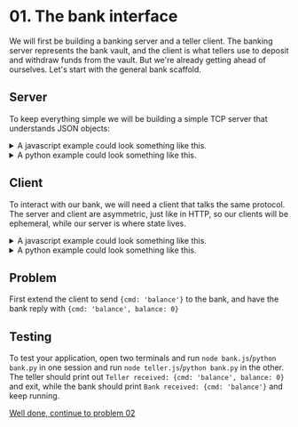 # 01. The bank interface

We will first be building a banking server and a teller client. The banking
server represents the bank vault, and the client is what tellers use to
deposit and withdraw funds from the vault. But we're already getting ahead of
ourselves. Let's start with the general bank scaffold.

## Server

To keep everything simple we will be building a simple TCP server that
understands JSON objects:

<details>
  <summary>A javascript example could look something like this.</summary>
  
```js
// bank.js
var jsonStream = require('duplex-json-stream')
var net = require('net')

var server = net.createServer(function (socket) {
  socket = jsonStream(socket)

  socket.on('data', function (msg) {
    console.log('Bank received:', msg)
    // socket.write can be used to send a reply
  })
})

server.listen(3876)
```
</details>


<details>
  <summary>A python example could look something like this.</summary>
  
```python
import socketserver

HOST,PORT = 'localhost', 3876
class TheHandler(socketserver.BaseRequestHandler):
    def handle(self):
        self.data = self.request.recv(1024).strip().decode('utf-8')
        print("Bank received: {}".format(self.data))

socketserver.TCPServer.allow_reuse_address = True
with socketserver.TCPServer((HOST,PORT), TheHandler) as server:
    server.serve_forever()
```
</details>


## Client

To interact with our bank, we will need a client that talks the same protocol.
The server and client are asymmetric, just like in HTTP, so our clients will be
ephemeral, while our server is where state lives.

<details>
  <summary>A javascript example could look something like this.</summary>

```js
// teller.js
var jsonStream = require('duplex-json-stream')
var net = require('net')

var client = jsonStream(net.connect(3876))

client.on('data', function (msg) {
  console.log('Teller received:', msg)
})

// client.end can be used to send a request and close the socket
```
</details>


<details>
  <summary>A python example could look something like this.</summary>

```python
import json
import socket

HOST, PORT = 'localhost', 3876

sock = socket.socket(socket.AF_INET, socket.SOCK_STREAM)
sock.connect((HOST,PORT))
data = {'cmd': 'balance'}
sock.sendall("{}\n".format(json.dumps(data)).encode('utf-8'))
rec = str(sock.recv(1024), 'utf-8')
print("Teller received: {}".format(rec))
```
</details>

## Problem

First extend the client to send `{cmd: 'balance'}` to the bank, and have the
bank reply with `{cmd: 'balance', balance: 0}`

## Testing

To test your application, open two terminals and run `node bank.js`/`python bank.py` in one
session and run `node teller.js`/`python bank.py` in the other. The teller should print out
`Teller received: {cmd: 'balance', balance: 0}` and exit, while the bank should
print `Bank received: {cmd: 'balance'}` and keep running.

[Well done, continue to problem 02](02.md)

